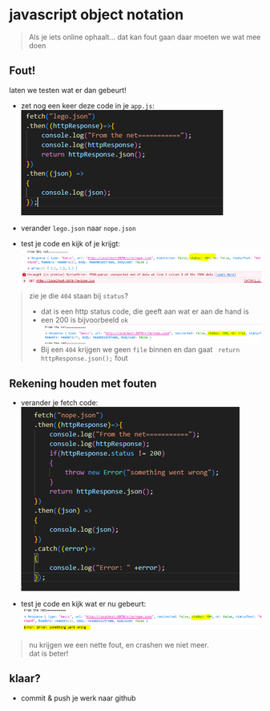 # javascript object notation

> Als je iets online ophaalt... dat kan fout gaan
> daar moeten we wat mee doen

## Fout!

laten we testen wat er dan gebeurt!

- zet nog een keer deze code in je `app.js`:
</br>![](img/fetch.PNG)
- verander `lego.json` naar `nope.json`

- test je code en kijk of je krijgt:
</br>![](img/404.PNG)

> zie je die `404` staan bij `status`?
> - dat is een http status code, die geeft aan wat er aan de hand is
> - een 200 is bijvoorbeeld `ok`
> </br>![](img/200.PNG)
> - Bij een `404` krijgen we geen `file` binnen en dan gaat ` return httpResponse.json();` fout

## Rekening houden met fouten


- verander je fetch code:
</br>![](img/catch.PNG)

- test je code en kijk wat er nu gebeurt:
</br>![](img/net.PNG)

> nu krijgen we een nette fout, en crashen we niet meer.  
> dat is beter! 

## klaar? 

- commit & push je werk naar github


